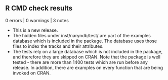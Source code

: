 ## R CMD check results

0 errors | 0 warnings | 3 notes

* This is a new release.
* The hidden files under inst/naryndb/test/ are part of the examples database which is included in the package. The database uses those files to index the tracks and their attributes. 
* The tests rely on a large database which is not included in the package, and therefore they are skipped on CRAN. Note that the package is well tested - there are more than 1400 tests which are run before any release. In addition, there are examples on every function that are being invoked on CRAN.
